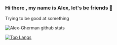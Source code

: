 ### Hi there , my name is Alex, let's be friends 👋


Trying to be good at something 

![Alex-Gherman github stats](https://github-readme-stats.vercel.app/api?username=Alex-Gherman)


[![Top Langs](https://github-readme-stats.vercel.app/api/top-langs/?username=anuraghazra)](https://github.com/Alex-Gherman/github-readme-stats)




